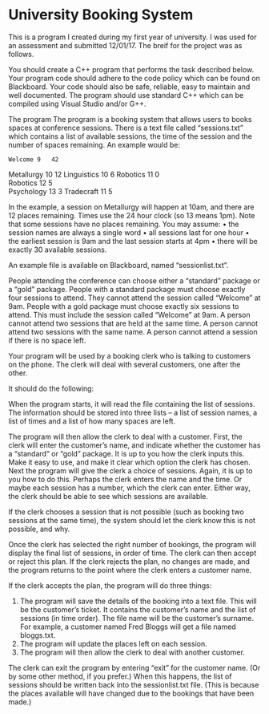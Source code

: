 <h1>University Booking System</h1>

This is a program I created during my first year of university. I was used for an assessment and submitted 12/01/17. The breif for the project was as follows.

You should create a C++ program that performs the task described below. Your program code should adhere to the code policy which can be found on Blackboard. Your code should also be safe, reliable, easy to maintain and well documented. The program should use standard C++ which can be compiled using Visual Studio and/or G++.

The program
The program is a booking system that allows users to books spaces at conference sessions. There is a text file called “sessions.txt” which contains a list of available sessions, the time of the session and the number of spaces remaining. An example would be:

	Welcome	9	42
Metallurgy	10	12
	Linguistics	10	6
	Robotics	11	0	
Robotics	12	5	
	Psychology	13	3
	Tradecraft	11	5

In the example, a session on Metallurgy will happen at 10am, and there are 12 places remaining. Times use the 24 hour clock (so 13 means 1pm). Note that some sessions have no places remaining.
You may assume:
•	the session names are always a single word
•	all sessions last for one hour
•	the earliest session is 9am and the last session starts at 4pm
•	there will be exactly 30 available sessions.

An example file is available on Blackboard, named “sessionlist.txt”.

People attending the conference can choose either a “standard” package or a “gold” package. People with a standard package must choose exactly four sessions to attend. They cannot attend the session called “Welcome” at 9am.
People with a gold package must choose exactly six sessions to attend. This must include the session called “Welcome” at 9am.
A person cannot attend two sessions that are held at the same time.
A person cannot attend two sessions with the same name.
A person cannot attend a session if there is no space left.

Your program will be used by a booking clerk who is talking to customers on the phone. The clerk will deal with several customers, one after the other.

It should do the following:

When the program starts, it will read the file containing the list of sessions. The information should be stored into three lists – a list of session names, a list of times and a list of how many spaces are left.

The program will then allow the clerk to deal with a customer. First, the clerk will enter the customer’s name, and indicate whether the customer has a “standard” or “gold” package. It is up to you how the clerk inputs this. Make it easy to use, and make it clear which option the clerk has chosen.
Next the program will give the clerk a choice of sessions. Again, it is up to you how to do this. Perhaps the clerk enters the name and the time. Or maybe each session has a number, which the clerk can enter. Either way, the clerk should be able to see which sessions are available.

If the clerk chooses a session that is not possible (such as booking two sessions at the same time), the system should let the clerk know this is not possible, and why.

Once the clerk has selected the right number of bookings, the program will display the final list of sessions, in order of time. The clerk can then accept or reject this plan. If the clerk rejects the plan, no changes are made, and the program returns to the point where the clerk enters a customer name.

If the clerk accepts the plan, the program will do three things:
1.	The program will save the details of the booking into a text file. This will be the customer’s ticket. It contains the customer’s name and the list of sessions (in time order). The file name will be the customer’s surname. For example, a customer named Fred Bloggs will get a file named bloggs.txt.
2.	The program will update the places left on each session.
3.	The program will then allow the clerk to deal with another customer.

The clerk can exit the program by entering “exit” for the customer name. (Or by some other method, if you prefer.) When this happens, the list of sessions should be written back into the sessionlist.txt file. (This is because the places available will have changed due to the bookings that have been made.) 
